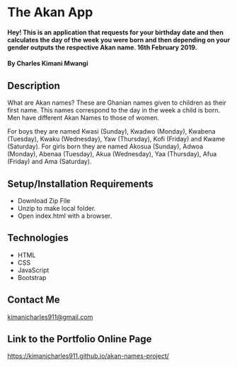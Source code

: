 # The Akan App
#### Hey! This is an application that requests for your birthday date and then calculates the day of the week you were born and then depending on your gender outputs the respective Akan name. 16th February 2019.
#### By Charles Kimani Mwangi
## Description
What are Akan names? 
  These are Ghanian names given to children as their first name. This names correspond to the day in the week a child is born. Men have different Akan Names to those of women.
  
  For boys they are named Kwasi (Sunday), Kwadwo (Monday), Kwabena (Tuesday), Kwaku (Wednesday), Yaw (Thursday), Kofi (Friday) and Kwame (Saturday).
  For girls born they are named Akosua (Sunday), Adwoa (Monday), Abenaa (Tuesday), Akua (Wednesday), Yaa (Thursday), Afua (Friday) and Ama (Saturday).

## Setup/Installation Requirements
* Download Zip File
* Unzip to make local folder.
* Open index.html with a browser.
## Technologies
* HTML
* CSS
* JavaScript
* Bootstrap
## Contact Me
kimanicharles911@gmail.com
## Link to the Portfolio Online Page
https://kimanicharles911.github.io/akan-names-project/
